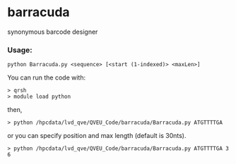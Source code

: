 # barracuda
 synonymous barcode designer

### Usage:
```
python Barracuda.py <sequence> [<start (1-indexed)> <maxLen>]
```

 You can run the code with:
 ```
 > qrsh
 > module load python
 ```
 then,
 ```
 > python /hpcdata/lvd_qve/QVEU_Code/barracuda/Barracuda.py ATGTTTTGA
 ```
 or you can specify position and max length (default is 30nts).
 ```
 > python /hpcdata/lvd_qve/QVEU_Code/barracuda/Barracuda.py ATGTTTTGA 3 6
 ```
